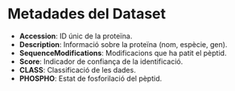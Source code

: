 # Metadades del Dataset

- **Accession**: ID únic de la proteïna.
- **Description**: Informació sobre la proteïna (nom, espècie, gen).
- **SequenceModifications**: Modificacions que ha patit el pèptid.
- **Score**: Indicador de confiança de la identificació.
- **CLASS**: Classificació de les dades.
- **PHOSPHO**: Estat de fosforilació del pèptid.
